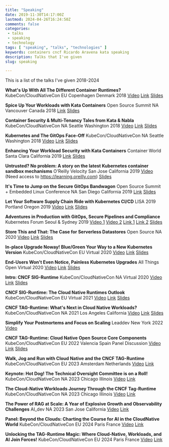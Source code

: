 ```yaml
---
title: "Speaking"
date: 2019-11-30T14:17:00Z
lastmod: 2024-04-26T16:24:50Z
comments: false
categories:
 - talks
 - speaking
 - technology
tags: [ "speaking", "talks", "technologies" ]
keywords: containers cncf Ricardo Aravena kata speaking
description: Talks that I've given
slug: speaking

---
```


This is a list of the talks I've given 2018-2024


__What's Up With All The Different Container Runtimes?__
KubeCon/CloudNativeCon EU Copenhagen Denmark 2018
[Video](https://youtu.be/lHv0LVEIPk8)
[Link](https://sched.co/Dqtw)
[Slides](https://static.sched.com/hosted_files/kccnceu18/08/What%E2%80%99s%20Up%20With%20All%20the%20Container%20Runtimes.pdf)

__Spice Up Your Workloads with Kata Containers__
Open Source Summit NA Vancouver Canada 2018
[Link](https://sched.co/FAP8)
[Slides](https://static.sched.com/hosted_files/ossna18/56/Spice%20Up%20Your%20Workloads%20With%20Kata%20Containers.pdf)

__Container Security & Multi-Tenancy Tales from Kata & Nabla__
KubeCon/CloudNativeCon NA Seattle Washington 2018
[Video](https://youtu.be/AgHMRJ16RAA)
[Link](https://sched.co/GrZH)
[Slides](https://static.sched.com/hosted_files/kccna18/20/Container%20Security%20and%20Multi-Tenancy%20Tales%20from%20Kata%20and%20Nabla.pdf)

__Kubernetes and The GitOps Face-Off__
KubeCon/CloudNativeCon NA Seattle Washington 2018
[Video](https://youtu.be/9qGqx_jdxQg)
[Link](https://sched.co/GrSe)
[Slides](https://static.sched.com/hosted_files/kccna18/74/KubeCon-2018.pdf)

__Enhancing Your Workload Security with Kata Containers__
Container World Santa Clara California 2019
[Link](https://tmt.knect365.com/container-world/speakers/ricardo-aravena#security_enhancing-your-workload-security-with-kata-containers)
[Slides](https://docs.google.com/presentation/d/12yQFigHChzjXyRVflZsE8e4dC7Jy-cbudys5W7BLahU/edit?usp=sharing)

__Untrusted? No problem: A story on the latest Kubernetes container sandbox mechanisms__
O'Reilly Velocity San Jose California 2019
[Video](https://learning.oreilly.com/videos/oreilly-velocity-conference/9781492050582/9781492050582-video325766) (Need access to https://learning.oreilly.com)
[Slides](https://bit.ly/2MMq6bi)

__It's Time to Jump on the Secure GitOps Bandwagon__
Open Source Summit + Embedded Linux Conference NA San Diego California 2019
[Link](https://sched.co/PUQt)
[Slides](https://static.sched.com/hosted_files/ossna19/1d/It%27s%20Time%20to%20Jump%20on%20the%20Secure%20GitOps%20Bandwagon.pdf)

__Let Your Software Supply Chain Ride with Kubernetes CI/CD__
LISA 2019 Portland Oregon 2019
[Video](https://youtu.be/6m3WdKKAsuo)
[Link](https://www.usenix.org/conference/lisa19/presentation/aravena)
[Slides](https://docs.google.com/presentation/d/1CZwk9VVmo0idiZfJLzTSLyCTSSfH2XVgmJ0ptuT3Zbg)

__Adventures in Production with GitOps, Secure Pipelines and Compliance__
Kubernetes Forum Seoul & Sydney 2019
[Video 1](https://youtu.be/Js9LfXl6oBg)
[Video 2](https://youtu.be/aAb-n6GFOQo)
[Link 1](https://sched.co/WIQh)
[Link 2](https://sched.co/WKgk)
[Slides](https://static.sched.com/hosted_files/k8sforumseoul19eng/f6/Adventures%20in%20Production%20with%20GitOps%2C%20Secure%20Pipelines%20and%20Compliance.pdf)

__Store This and That: The Case for Serverless Datastores__
Open Source NA 2020
[Video](https://youtu.be/Qjt4I9Q19QM)
[Link](https://sched.co/c3P7)
[Slides](https://static.sched.com/hosted_files/ossna2020/b0/Store%20This%20and%20That_%20The%20Case%20for%20Serverless%20Datastores.pdf)

__In-place Upgrade Noway! Blue/Green Your Way to a New Kubernetes Version__
KubeCon/CloudNativeCon EU Virtual 2020
[Video](https://youtu.be/UFanjXXOsVA)
[Link](ihttps://sched.co/Zek9)
[Slides](https://static.sched.com/hosted_files/kccnceu20/27/In-place%20Upgrade%20Noway%21%20Blue_Green%20Your%20Way%20to%20a%20New%20Kubernetes%20Version.pdf)

__End-Users Won't Even Notice, Painless Kubernetes Upgrades__
All Things Open Virtual 2020
[Video](https://youtu.be/Ec3JtiTamiQ)
[Link](https://2020.allthingsopen.org/sessions/end-users-wont-even-notice-painless-kubernetes-upgrades/)
[Slides](https://drive.google.com/file/d/1jw7BCI1o1tgd5Fhnexl3lUPPv7Ho4qxt/view?usp=sharing)

__Intro: CNCF SIG-Runtime__
KubeCon/CloudNativeCon NA Virtual 2020
[Video](https://youtu.be/Amn7ajmYeWs)
[Link](https://sched.co/ekG6)
[Slides](https://static.sched.com/hosted_files/kccncna20/6b/Intro%20SIG-Runtime.pdf)

__CNCF SIG-Runtime: The Cloud Native Runtimes Outlook__
KubeCon/CloudNativeCon EU Virtual 2021
[Video](https://youtu.be/YEtV9k25IUY)
[Link](https://sched.co/iE7z)
[Slides](https://static.sched.com/hosted_files/kccnceu2021/f2/CNCF%20SIG-Runtime_%20The%20Cloud%20Native%20Runtimes%20Outlook.pdf)

__CNCF TAG-Runtime: What's Next in Cloud Native Workloads?__
KubeCon/CloudNativeCon NA 2021 Los Angeles California
[Video](https://youtu.be/Fjytrt5M7jg)
[Link](https://sched.co/lV8j)
[Slides](https://static.sched.com/hosted_files/kccncna2021/6e/CNCF%20TAG-Runtime_%20What%27s%20Next%20in%20Cloud%20Native%20Workloads_.pdf)

__Simplify Your Postmortems and Focus on Scaling__
Leaddev New York 2022
[Video](https://leaddev.com/new-york/video/simplify-your-postmortems-and-focus-scaling)

__CNCF TAG-Runtime: Cloud Native Open Source Core Components__
KubeCon/CloudNativeCon EU 2022 Valencia Spain
Panel Discussion
[Video](https://www.youtube.com/watch?v=aKEFMrp1GJ0)
[Link](https://sched.co/ytsE)
[Slides](https://static.sched.com/hosted_files/kccnceu2022/60/CNCF%20TAG-Runtime_%20Cloud%20Native%20Open%20Source%20Core%20Components.pdf)

__Walk, Jog and Run with Cloud Native and the CNCF TAG-Runtime__
KubeCon/CloudNativeCon EU 2023 Amsterdam Netherlands
[Video](https://youtu.be/rKFJU95XZr0)
[Link](https://sched.co/1HzdI)

__Keynote: Hot Dog! The Technical Oversight Committee is on a Roll!__
KubeCon/CloudNativeCon NA 2023 Chicago Illinois
[Video](https://youtu.be/OvLHzfMig-k)
[Link](https://sched.co/1R4bz)

__The Cloud-Native Workloads Journey Through the CNCF Tag-Runtime__
KubeCon/CloudNativeCon NA 2023 Chicago Illinois
[Video](https://youtu.be/-7TLM_Ec6IM)
[Link](https://sched.co/1R2ox)

__The Power of RAG at Scale: A Year of Explosive Growth and Observability Challenges__
AI_dev NA 2023 San Jose California
[Video](https://youtu.be/5SZp_AIv_o4)
[Link](https://sched.co/1VRv2)

__Panel: Beyond the Clouds: Charting the Course for AI in the CloudNative World__
KubeCon/CloudNativeCon EU 2024 Paris France
[Video](https://youtu.be/FN3zXTWBUyQ)
[Link](https://sched.co/1YFgN)

__Unlocking the TAG-Runtime Magic: Where Cloud-Native, Workloads, and AI Join Forces!__
KubeCon/CloudNativeCon EU 2024 Paris France
[Video](https://youtu.be/8kXwAGZ8Iu0)
[Link](https://sched.co/1Yhhq)

